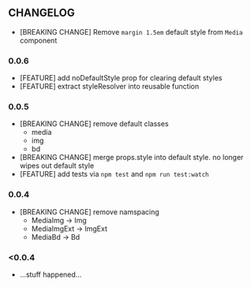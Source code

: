 ## CHANGELOG

* [BREAKING CHANGE] Remove `margin 1.5em` default style from `Media` component

### 0.0.6

* [FEATURE] add noDefaultStyle prop for clearing default styles
* [FEATURE] extract styleResolver into reusable function

### 0.0.5

* [BREAKING CHANGE] remove default classes
  + media
  + img
  + bd
* [BREAKING CHANGE] merge props.style into default style. no longer wipes out default style
* [FEATURE] add tests via `npm test` and `npm run test:watch`

### 0.0.4

* [BREAKING CHANGE] remove namspacing
  + MediaImg -> Img
  + MediaImgExt -> ImgExt
  + MediaBd -> Bd

### <0.0.4

* ...stuff happened...
